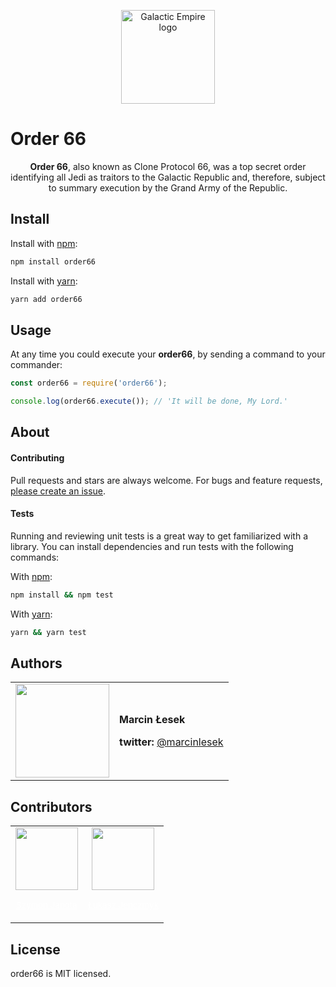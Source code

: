 <p align="center">
  <a href="https://github.com/galactic-empire/order66">
    <img src="https://github.com/galactic-empire.png?s=150" width="150" alt="Galactic Empire logo"/>
  </a>
</p>

# Order 66

<p align="center">
<b>Order 66</b>, also known as Clone Protocol 66, was a top secret order identifying all Jedi as traitors to the Galactic Republic and, therefore, subject to summary execution by the Grand Army of the Republic.
</p>

## Install

Install with [npm](https://www.npmjs.com/):

```bash
npm install order66
```

Install with [yarn](https://yarnpkg.com/):

```bash
yarn add order66
```

## Usage

At any time you could execute your **order66**, by sending a command to your commander:

```javascript
const order66 = require('order66');

console.log(order66.execute()); // 'It will be done, My Lord.'
```

## About

#### Contributing

Pull requests and stars are always welcome. For bugs and feature requests, [please create an issue](../../issues/new).

#### Tests

Running and reviewing unit tests is a great way to get familiarized with a library. You can install dependencies and run tests with the following commands:

With [npm](https://www.npmjs.com/):
```bash
npm install && npm test
```

With [yarn](https://yarnpkg.com/):
```bash
yarn && yarn test
```

## Authors

<table border="0">
  <tr>
    <td>
      <a href="https://github.com/MarcinLesek" style="color: white">
        <img src="https://github.com/MarcinLesek.png?s=150" width="150"/>
      </a>
    </td>
    <td>
      <p><strong>Marcin Łesek</strong></p>
      <p><strong>twitter: </strong><a href="https://twitter.com/marcinlesek">@marcinlesek</a></p>
    </td>
  </tr>
</table>

## Contributors

<table>
  <tr>
    <td align="center">
      <a href="https://github.com/szymonjanota" style="color: white">
        <img src="https://github.com/szymonjanota.png?s=150" width="100"/>
        <p style="text-align: center"><small>Szymon Janota</small></p>
      </a>
    </td>
    <td align="center">
      <a href="https://github.com/lukix" style="color: white">
        <img src="https://github.com/lukix.png?s=150" width="100"/>
        <p style="text-align: center"><small>Łukasz Jenczmyk</small></p>
      </a>
    </td>
</table>

## License

order66 is MIT licensed.
